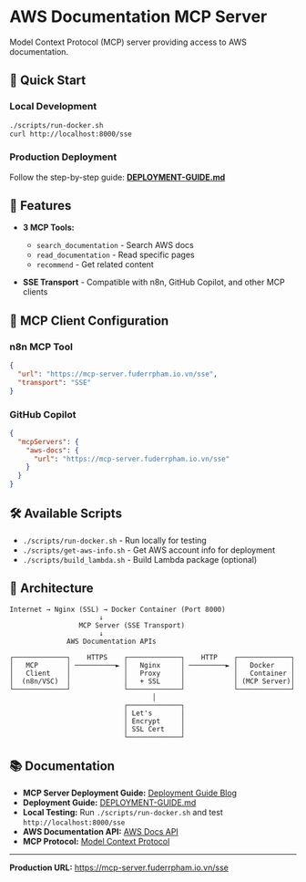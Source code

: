 # AWS Documentation MCP Server

Model Context Protocol (MCP) server providing access to AWS documentation.

## 🚀 Quick Start

### Local Development
```bash
./scripts/run-docker.sh
curl http://localhost:8000/sse
```

### Production Deployment
Follow the step-by-step guide: **[DEPLOYMENT-GUIDE.md](DEPLOYMENT-GUIDE.md)**

## 🔧 Features

- **3 MCP Tools:**
  - `search_documentation` - Search AWS docs
  - `read_documentation` - Read specific pages  
  - `recommend` - Get related content

- **SSE Transport** - Compatible with n8n, GitHub Copilot, and other MCP clients

## 📖 MCP Client Configuration

### n8n MCP Tool
```json
{
  "url": "https://mcp-server.fuderrpham.io.vn/sse",
  "transport": "SSE"
}
```

### GitHub Copilot
```json
{
  "mcpServers": {
    "aws-docs": {
      "url": "https://mcp-server.fuderrpham.io.vn/sse"
    }
  }
}
```

## 🛠️ Available Scripts

- `./scripts/run-docker.sh` - Run locally for testing
- `./scripts/get-aws-info.sh` - Get AWS account info for deployment
- `./scripts/build_lambda.sh` - Build Lambda package (optional)

## 📝 Architecture

```
Internet → Nginx (SSL) → Docker Container (Port 8000)
                      ↓
                 MCP Server (SSE Transport)
                      ↓
              AWS Documentation APIs
```

```
┌─────────────┐    HTTPS    ┌─────────────┐    HTTP    ┌─────────────┐
│   MCP       │ ──────────► │   Nginx     │ ─────────► │   Docker    │
│   Client    │             │   Proxy     │            │   Container │
│  (n8n/VSC)  │             │   + SSL     │            │ (MCP Server)│
└─────────────┘             └─────────────┘            └─────────────┘
                                   │
                            ┌─────────────┐
                            │ Let's       │
                            │ Encrypt     │
                            │ SSL Cert    │
                            └─────────────┘
```

## 📚 Documentation
- **MCP Server Deployment Guide:** [Deployment Guide Blog](https://dev.to/fuderrpham03/do-you-want-to-have-your-own-mcp-server-can-be-used-anywhere-from-vscode-copilot-n8n--59n4)
- **Deployment Guide:** [DEPLOYMENT-GUIDE.md](DEPLOYMENT-GUIDE.md)
- **Local Testing:** Run `./scripts/run-docker.sh` and test `http://localhost:8000/sse`
- **AWS Documentation API:** [AWS Docs API](https://docs.aws.amazon.com/documentation-api/latest/reference/)
- **MCP Protocol:** [Model Context Protocol](https://modelcontextprotocol.org/)


---

**Production URL:** https://mcp-server.fuderrpham.io.vn/sse
